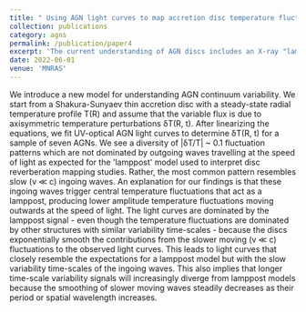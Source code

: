 ```yaml
---
title: " Using AGN light curves to map accretion disc temperature fluctuations"
collection: publications
category: agns
permalink: /publication/paper4
excerpt: 'The current understanding of AGN discs includes an X-ray "lamppost” that sits above the disc and variably illuminates it.  This variable illumination causes the disc to vary in UV/optical wavelengths.  Our recent work attempts to map the disc itself using a sample of multi-filter AGN lightcurves, and we find that many of our maps are inconsistent with a lamppost being the only source of variability.  Moreover, our maps are dominated by slow-moving fluctuations that are more consistent with being generated by the disc itself.  These findings could have huge impacts in how we understand AGN variability, as intrinsic disc fluctuations have been hypothesized and simulated yet never directly observed.'
date: 2022-06-01
venue: 'MNRAS'
---
```


We introduce a new model for understanding AGN continuum variability. We start from a Shakura-Sunyaev thin accretion disc with a steady-state radial temperature profile T(R) and assume that the variable flux is due to axisymmetric temperature perturbations δT(R, t). After linearizing the equations, we fit UV-optical AGN light curves to determine δT(R, t) for a sample of seven AGNs. We see a diversity of |δT/T| ~ 0.1 fluctuation patterns which are not dominated by outgoing waves travelling at the speed of light as expected for the 'lamppost' model used to interpret disc reverberation mapping studies. Rather, the most common pattern resembles slow (v ≪ c) ingoing waves. An explanation for our findings is that these ingoing waves trigger central temperature fluctuations that act as a lamppost, producing lower amplitude temperature fluctuations moving outwards at the speed of light. The light curves are dominated by the lamppost signal - even though the temperature fluctuations are dominated by other structures with similar variability time-scales - because the discs exponentially smooth the contributions from the slower moving (v ≪ c) fluctuations to the observed light curves. This leads to light curves that closely resemble the expectations for a lamppost model but with the slow variability time-scales of the ingoing waves. This also implies that longer time-scale variability signals will increasingly diverge from lamppost models because the smoothing of slower moving waves steadily decreases as their period or spatial wavelength increases. 
